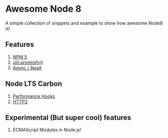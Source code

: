 # Awesome Node 8
A simple collection of snippets and example to show how awesome Node8 is!

## Features
1. [NPM 5](/Features/1.npm5)
2. [util.promisify()](/Features/2.promisify)
3. [Async / Await](/Features/3.async-await)

## Node LTS Carbon
1. [Performance Hooks](/LTS/1.performance-hooks)
2. [HTTP2](/LTS/2.http2)

## Experimental (But super cool) features
1. ECMAScript Modules in Node.js!
